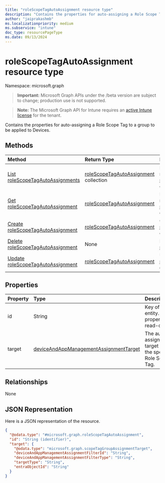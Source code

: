 ```yaml
---
title: "roleScopeTagAutoAssignment resource type"
description: "Contains the properties for auto-assigning a Role Scope Tag to a group to be applied to Devices."
author: "jaiprakashmb"
ms.localizationpriority: medium
ms.subservice: "intune"
doc_type: resourcePageType
ms.date: 09/13/2024
---
```


# roleScopeTagAutoAssignment resource type

Namespace: microsoft.graph

> **Important:** Microsoft Graph APIs under the /beta version are subject to change; production use is not supported.

> **Note:** The Microsoft Graph API for Intune requires an [active Intune license](https://go.microsoft.com/fwlink/?linkid=839381) for the tenant.

Contains the properties for auto-assigning a Role Scope Tag to a group to be applied to Devices.

## Methods
|Method|Return Type|Description|
|:---|:---|:---|
|[List roleScopeTagAutoAssignments](../api/intune-rbac-rolescopetagautoassignment-list.md)|[roleScopeTagAutoAssignment](../resources/intune-rbac-rolescopetagautoassignment.md) collection|List properties and relationships of the [roleScopeTagAutoAssignment](../resources/intune-rbac-rolescopetagautoassignment.md) objects.|
|[Get roleScopeTagAutoAssignment](../api/intune-rbac-rolescopetagautoassignment-get.md)|[roleScopeTagAutoAssignment](../resources/intune-rbac-rolescopetagautoassignment.md)|Read properties and relationships of the [roleScopeTagAutoAssignment](../resources/intune-rbac-rolescopetagautoassignment.md) object.|
|[Create roleScopeTagAutoAssignment](../api/intune-rbac-rolescopetagautoassignment-create.md)|[roleScopeTagAutoAssignment](../resources/intune-rbac-rolescopetagautoassignment.md)|Create a new [roleScopeTagAutoAssignment](../resources/intune-rbac-rolescopetagautoassignment.md) object.|
|[Delete roleScopeTagAutoAssignment](../api/intune-rbac-rolescopetagautoassignment-delete.md)|None|Deletes a [roleScopeTagAutoAssignment](../resources/intune-rbac-rolescopetagautoassignment.md).|
|[Update roleScopeTagAutoAssignment](../api/intune-rbac-rolescopetagautoassignment-update.md)|[roleScopeTagAutoAssignment](../resources/intune-rbac-rolescopetagautoassignment.md)|Update the properties of a [roleScopeTagAutoAssignment](../resources/intune-rbac-rolescopetagautoassignment.md) object.|

## Properties
|Property|Type|Description|
|:---|:---|:---|
|id|String|Key of the entity. This property is read-only.|
|target|[deviceAndAppManagementAssignmentTarget](../resources/intune-shared-deviceandappmanagementassignmenttarget.md)|The auto-assignment target for the specific Role Scope Tag.|

## Relationships
None

## JSON Representation
Here is a JSON representation of the resource.
<!-- {
  "blockType": "resource",
  "keyProperty": "id",
  "@odata.type": "microsoft.graph.roleScopeTagAutoAssignment"
}
-->
``` json
{
  "@odata.type": "#microsoft.graph.roleScopeTagAutoAssignment",
  "id": "String (identifier)",
  "target": {
    "@odata.type": "microsoft.graph.scopeTagGroupAssignmentTarget",
    "deviceAndAppManagementAssignmentFilterId": "String",
    "deviceAndAppManagementAssignmentFilterType": "String",
    "targetType": "String",
    "entraObjectId": "String"
  }
}
```
